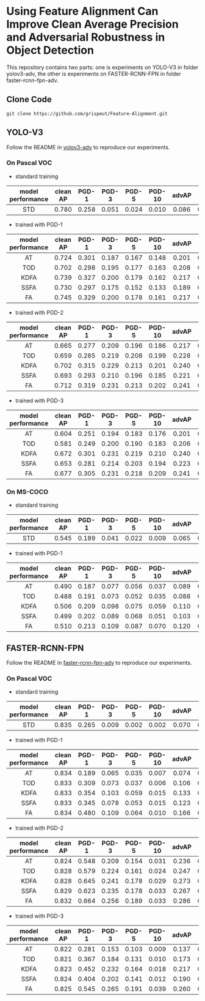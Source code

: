 # Using Feature Alignment Can Improve Clean Average Precision and Adversarial Robustness in Object Detection

This repository contains two parts: one is experiments on YOLO-V3 in folder yolov3-adv, the other is experiments on FASTER-RCNN-FPN in folder faster-rcnn-fpn-adv.


## Clone Code
```
git clone https://github.com/grispeut/Feature-Alignment.git
```

## YOLO-V3

Follow the README in [yolov3-adv](https://github.com/grispeut/Feature-Alignment/tree/main/yolov3-adv/README.md) to reproduce our experiments.

### On Pascal VOC

+ standard training

| model performance                   |  clean AP | PGD-1 | PGD-3 | PGD-5 | PGD-10 | advAP | acAP |
| :-----------------: |:-----------------: |:-----------------:|:-----------------:|:-----------------:|:-----------------:|:-----------------:|:-----------------:|
| STD  | 0.780 | 0.258 | 0.051 | 0.024 | 0.010 | 0.086 | 0.433 |

+ trained with PGD-1

| model performance                   |  clean AP | PGD-1 | PGD-3 | PGD-5 | PGD-10 | advAP | acAP |
| :-----------------: |:-----------------: |:-----------------:|:-----------------:|:-----------------:|:-----------------:|:-----------------:|:-----------------:|
| AT   | 0.724 | 0.301 | 0.187 | 0.167 | 0.148 | 0.201 | 0.463 | 
| TOD  | 0.702 | 0.298 | 0.195 | 0.177 | 0.163 | 0.208 | 0.455 |            
| KDFA | 0.739 | 0.327 | 0.200 | 0.179 | 0.162 | 0.217 | 0.478 |           
| SSFA | 0.730 | 0.297 | 0.175 | 0.152 | 0.133 | 0.189 | 0.460 |        
| FA   | 0.745 | 0.329 | 0.200 | 0.178 | 0.161 | 0.217 | 0.481 |        


+ trained with PGD-2

| model performance                   |  clean AP | PGD-1 | PGD-3 | PGD-5 | PGD-10 | advAP | acAP |
| :-----------------: |:-----------------: |:-----------------:|:-----------------:|:-----------------:|:-----------------:|:-----------------:|:-----------------:|
| AT   | 0.665 | 0.277 | 0.209 | 0.196 | 0.186 | 0.217 | 0.441 |          
| TOD  | 0.659 | 0.285 | 0.219 | 0.208 | 0.199 | 0.228 | 0.444 |           
| KDFA | 0.702 | 0.315 | 0.229 | 0.213 | 0.201 | 0.240 | 0.471 |          
| SSFA | 0.693 | 0.293 | 0.210 | 0.196 | 0.185 | 0.221 | 0.457 |         
| FA   | 0.712 | 0.319 | 0.231 | 0.213 | 0.202 | 0.241 | 0.477 |           


+ trained with PGD-3

| model performance                   |  clean AP | PGD-1 | PGD-3 | PGD-5 | PGD-10 | advAP | acAP |
| :-----------------: |:-----------------: |:-----------------:|:-----------------:|:-----------------:|:-----------------:|:-----------------:|:-----------------:|
| AT   | 0.604 | 0.251 | 0.194 | 0.183 | 0.176 | 0.201 | 0.403 |
| TOD  | 0.581 | 0.249 | 0.200 | 0.190 | 0.183 | 0.206 | 0.394 |           
| KDFA | 0.672 | 0.301 | 0.231 | 0.219 | 0.210 | 0.240 | 0.456 |       
| SSFA | 0.653 | 0.281 | 0.214 | 0.203 | 0.194 | 0.223 | 0.438 |          
| FA   | 0.677 | 0.305 | 0.231 | 0.218 | 0.209 | 0.241 | 0.459 |   

### On MS-COCO

+ standard training

| model performance                   |  clean AP | PGD-1 | PGD-3 | PGD-5 | PGD-10 | advAP | acAP |
| :-----------------: |:-----------------: |:-----------------:|:-----------------:|:-----------------:|:-----------------:|:-----------------:|:-----------------:|
| STD  | 0.545 | 0.189 | 0.041 | 0.022 | 0.009 | 0.065 | 0.305 |

+ trained with PGD-1

| model performance                   |  clean AP | PGD-1 | PGD-3 | PGD-5 | PGD-10 | advAP | acAP |
| :-----------------: |:-----------------: |:-----------------:|:-----------------:|:-----------------:|:-----------------:|:-----------------:|:-----------------:|
| AT   | 0.490 | 0.187 | 0.077 | 0.056 | 0.037 | 0.089 | 0.290 | 
| TOD  | 0.488 | 0.191 | 0.073 | 0.052 | 0.035 | 0.088 | 0.288 |            
| KDFA | 0.506 | 0.209 | 0.098 | 0.075 | 0.059 | 0.110 | 0.308 |           
| SSFA | 0.499 | 0.202 | 0.089 | 0.068 | 0.051 | 0.103 | 0.301 |        
| FA   | 0.510 | 0.213 | 0.109 | 0.087 | 0.070 | 0.120 | 0.315 |

## FASTER-RCNN-FPN

Follow the README in [faster-rcnn-fpn-adv](https://github.com/grispeut/Feature-Alignment/tree/main/faster-rcnn-fpn-adv/README.md) to reproduce our experiments.

### On Pascal VOC

+ standard training

| model performance                   |  clean AP | PGD-1 | PGD-3 | PGD-5 | PGD-10 | advAP | acAP |
| :-----------------: |:-----------------: |:-----------------:|:-----------------:|:-----------------:|:-----------------:|:-----------------:|:-----------------:|
| STD  | 0.835 | 0.265 | 0.009 | 0.002 | 0.002 | 0.070 | 0.453 |

+ trained with PGD-1

| model performance                   |  clean AP | PGD-1 | PGD-3 | PGD-5 | PGD-10 | advAP | acAP |
| :-----------------: |:-----------------: |:-----------------:|:-----------------:|:-----------------:|:-----------------:|:-----------------:|:-----------------:|
| AT   | 0.834 | 0.189 | 0.065 | 0.035 | 0.007 | 0.074 | 0.454 | 
| TOD  | 0.833 | 0.309 | 0.073 | 0.037 | 0.006 | 0.106 | 0.470 |            
| KDFA | 0.833 | 0.354 | 0.103 | 0.059 | 0.015 | 0.133 | 0.483 |           
| SSFA | 0.833 | 0.345 | 0.078 | 0.053 | 0.015 | 0.123 | 0.478 |        
| FA   | 0.834 | 0.480 | 0.109 | 0.064 | 0.010 | 0.166 | 0.500 |        


+ trained with PGD-2

| model performance                   |  clean AP | PGD-1 | PGD-3 | PGD-5 | PGD-10 | advAP | acAP |
| :-----------------: |:-----------------: |:-----------------:|:-----------------:|:-----------------:|:-----------------:|:-----------------:|:-----------------:|
| AT   | 0.824 | 0.548 | 0.209 | 0.154 | 0.031 | 0.236 | 0.530 |          
| TOD  | 0.828 | 0.579 | 0.224 | 0.161 | 0.024 | 0.247 | 0.538 |           
| KDFA | 0.828 | 0.645 | 0.241 | 0.178 | 0.029 | 0.273 | 0.551 |          
| SSFA | 0.829 | 0.623 | 0.235 | 0.178 | 0.033 | 0.267 | 0.548 |         
| FA   | 0.832 | 0.664 | 0.256 | 0.189 | 0.033 | 0.286 | 0.559 |           


+ trained with PGD-3

| model performance                   |  clean AP | PGD-1 | PGD-3 | PGD-5 | PGD-10 | advAP | acAP |
| :-----------------: |:-----------------: |:-----------------:|:-----------------:|:-----------------:|:-----------------:|:-----------------:|:-----------------:|
| AT   | 0.822 | 0.281 | 0.153 | 0.103 | 0.009 | 0.137 | 0.480 |
| TOD  | 0.821 | 0.367 | 0.184 | 0.131 | 0.010 | 0.173 | 0.497 |           
| KDFA | 0.823 | 0.452 | 0.232 | 0.164 | 0.018 | 0.217 | 0.520 |       
| SSFA | 0.824 | 0.404 | 0.202 | 0.141 | 0.012 | 0.190 | 0.507 |          
| FA   | 0.825 | 0.545 | 0.265 | 0.191 | 0.039 | 0.260 | 0.543 | 

